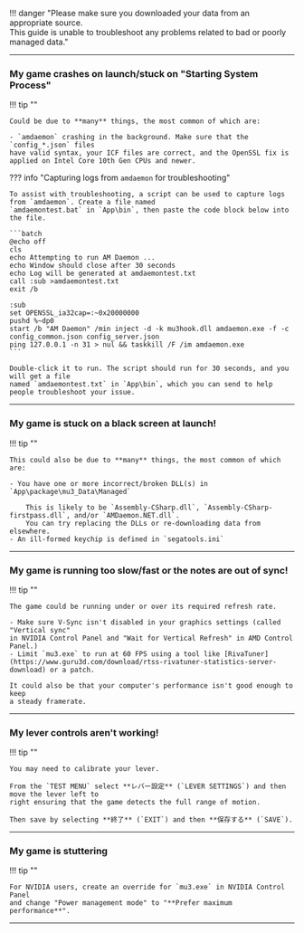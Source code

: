 !!! danger "Please make sure you downloaded your data from an appropriate source.<br>This guide is unable to troubleshoot any problems related to bad or poorly managed data."

---

### My game crashes on launch/stuck on "Starting System Process"

!!! tip ""

    Could be due to **many** things, the most common of which are:

    - `amdaemon` crashing in the background. Make sure that the `config_*.json` files
    have valid syntax, your ICF files are correct, and the OpenSSL fix is applied on Intel Core 10th Gen CPUs and newer.

??? info "Capturing logs from `amdaemon` for troubleshooting"

    To assist with troubleshooting, a script can be used to capture logs from `amdaemon`. Create a file named
    `amdaemontest.bat` in `App\bin`, then paste the code block below into the file.

    ```batch
    @echo off
    cls
    echo Attempting to run AM Daemon ...
    echo Window should close after 30 seconds
    echo Log will be generated at amdaemontest.txt
    call :sub >amdaemontest.txt
    exit /b

    :sub
    set OPENSSL_ia32cap=:~0x20000000
    pushd %~dp0
    start /b "AM Daemon" /min inject -d -k mu3hook.dll amdaemon.exe -f -c config_common.json config_server.json
    ping 127.0.0.1 -n 31 > nul && taskkill /F /im amdaemon.exe
    ```

    Double-click it to run. The script should run for 30 seconds, and you will get a file
    named `amdaemontest.txt` in `App\bin`, which you can send to help people troubleshoot your issue.

---

### My game is stuck on a black screen at launch!
!!! tip ""

    This could also be due to **many** things, the most common of which are:

    - You have one or more incorrect/broken DLL(s) in `App\package\mu3_Data\Managed`

        This is likely to be `Assembly-CSharp.dll`, `Assembly-CSharp-firstpass.dll`, and/or `AMDaemon.NET.dll`.
        You can try replacing the DLLs or re-downloading data from elsewhere.
    - An ill-formed keychip is defined in `segatools.ini`

---

### My game is running too slow/fast or the notes are out of sync!

!!! tip ""

    The game could be running under or over its required refresh rate.

    - Make sure V-Sync isn't disabled in your graphics settings (called "Vertical sync"
    in NVIDIA Control Panel and "Wait for Vertical Refresh" in AMD Control Panel.)
    - Limit `mu3.exe` to run at 60 FPS using a tool like [RivaTuner](https://www.guru3d.com/download/rtss-rivatuner-statistics-server-download) or a patch.

    It could also be that your computer's performance isn't good enough to keep
    a steady framerate.

---

### My lever controls aren't working!
!!! tip ""

    You may need to calibrate your lever.

    From the `TEST MENU` select **レバー設定** (`LEVER SETTINGS`) and then move the lever left to
    right ensuring that the game detects the full range of motion.

    Then save by selecting **終了** (`EXIT`) and then **保存する** (`SAVE`).

---

### My game is stuttering

!!! tip ""

    For NVIDIA users, create an override for `mu3.exe` in NVIDIA Control Panel
    and change "Power management mode" to "**Prefer maximum performance**".

---
